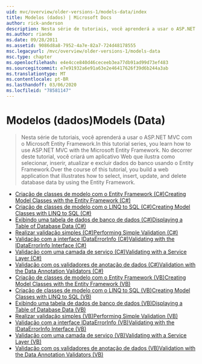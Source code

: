 ```yaml
---
uid: mvc/overview/older-versions-1/models-data/index
title: Modelos (dados) | Microsoft Docs
author: rick-anderson
description: Nesta série de tutoriais, você aprenderá a usar o ASP.NET MVC com o Microsoft Entity Framework. No decorrer deste tutorial, você criará um aplicativo Web...
ms.author: riande
ms.date: 09/28/2011
ms.assetid: 9086d8a8-7952-4a7e-82a7-724d48178555
msc.legacyurl: /mvc/overview/older-versions-1/models-data
msc.type: chapter
ms.openlocfilehash: e4e4cce840d46ceceeb3ea77db91ad99d73ef483
ms.sourcegitcommit: e7e91932a6e91a63e2e46417626f39d6b244a3ab
ms.translationtype: MT
ms.contentlocale: pt-BR
ms.lasthandoff: 03/06/2020
ms.locfileid: "78581147"
---
```

# <a name="models-data"></a><span data-ttu-id="7eb55-104">Modelos (dados)</span><span class="sxs-lookup"><span data-stu-id="7eb55-104">Models (Data)</span></span>

> <span data-ttu-id="7eb55-105">Nesta série de tutoriais, você aprenderá a usar o ASP.NET MVC com o Microsoft Entity Framework.</span><span class="sxs-lookup"><span data-stu-id="7eb55-105">In this tutorial series, you learn how to use ASP.NET MVC with the Microsoft Entity Framework.</span></span> <span data-ttu-id="7eb55-106">No decorrer deste tutorial, você criará um aplicativo Web que ilustra como selecionar, inserir, atualizar e excluir dados do banco usando o Entity Framework.</span><span class="sxs-lookup"><span data-stu-id="7eb55-106">Over the course of this tutorial, you build a web application that illustrates how to select, insert, update, and delete database data by using the Entity Framework.</span></span>

- [<span data-ttu-id="7eb55-107">Criação de classes de modelo com o Entity Framework (C#)</span><span class="sxs-lookup"><span data-stu-id="7eb55-107">Creating Model Classes with the Entity Framework (C#)</span></span>](creating-model-classes-with-the-entity-framework-cs.md)
- [<span data-ttu-id="7eb55-108">Criação de classes de modelo com o LINQ to SQL (C#)</span><span class="sxs-lookup"><span data-stu-id="7eb55-108">Creating Model Classes with LINQ to SQL (C#)</span></span>](creating-model-classes-with-linq-to-sql-cs.md)
- [<span data-ttu-id="7eb55-109">Exibindo uma tabela de dados de banco de dados (C#)</span><span class="sxs-lookup"><span data-stu-id="7eb55-109">Displaying a Table of Database Data (C#)</span></span>](displaying-a-table-of-database-data-cs.md)
- [<span data-ttu-id="7eb55-110">Realizar validação simples (C#)</span><span class="sxs-lookup"><span data-stu-id="7eb55-110">Performing Simple Validation (C#)</span></span>](performing-simple-validation-cs.md)
- [<span data-ttu-id="7eb55-111">Validação com a interface IDataErrorInfo (C#)</span><span class="sxs-lookup"><span data-stu-id="7eb55-111">Validating with the IDataErrorInfo Interface (C#)</span></span>](validating-with-the-idataerrorinfo-interface-cs.md)
- [<span data-ttu-id="7eb55-112">Validação com uma camada de serviço (C#)</span><span class="sxs-lookup"><span data-stu-id="7eb55-112">Validating with a Service Layer (C#)</span></span>](validating-with-a-service-layer-cs.md)
- [<span data-ttu-id="7eb55-113">Validação com os validadores de anotação de dados (C#)</span><span class="sxs-lookup"><span data-stu-id="7eb55-113">Validation with the Data Annotation Validators (C#)</span></span>](validation-with-the-data-annotation-validators-cs.md)
- [<span data-ttu-id="7eb55-114">Criação de classes de modelo com o Entity Framework (VB)</span><span class="sxs-lookup"><span data-stu-id="7eb55-114">Creating Model Classes with the Entity Framework (VB)</span></span>](creating-model-classes-with-the-entity-framework-vb.md)
- [<span data-ttu-id="7eb55-115">Criação de classes de modelo com o LINQ to SQL (VB)</span><span class="sxs-lookup"><span data-stu-id="7eb55-115">Creating Model Classes with LINQ to SQL (VB)</span></span>](creating-model-classes-with-linq-to-sql-vb.md)
- [<span data-ttu-id="7eb55-116">Exibindo uma tabela de dados de banco de dados (VB)</span><span class="sxs-lookup"><span data-stu-id="7eb55-116">Displaying a Table of Database Data (VB)</span></span>](displaying-a-table-of-database-data-vb.md)
- [<span data-ttu-id="7eb55-117">Realizar validação simples (VB)</span><span class="sxs-lookup"><span data-stu-id="7eb55-117">Performing Simple Validation (VB)</span></span>](performing-simple-validation-vb.md)
- [<span data-ttu-id="7eb55-118">Validação com a interface IDataErrorInfo (VB)</span><span class="sxs-lookup"><span data-stu-id="7eb55-118">Validating with the IDataErrorInfo Interface (VB)</span></span>](validating-with-the-idataerrorinfo-interface-vb.md)
- [<span data-ttu-id="7eb55-119">Validação com uma camada de serviço (VB)</span><span class="sxs-lookup"><span data-stu-id="7eb55-119">Validating with a Service Layer (VB)</span></span>](validating-with-a-service-layer-vb.md)
- [<span data-ttu-id="7eb55-120">Validação com os validadores de anotação de dados (VB)</span><span class="sxs-lookup"><span data-stu-id="7eb55-120">Validation with the Data Annotation Validators (VB)</span></span>](validation-with-the-data-annotation-validators-vb.md)
